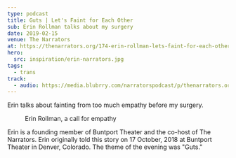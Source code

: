 ```yaml
---
type: podcast
title: Guts | Let's Faint for Each Other
sub: Erin Rollman talks about my surgery
date: 2019-02-15
venue: The Narrators
at: https://thenarrators.org/174-erin-rollman-lets-faint-for-each-other/
hero:
  src: inspiration/erin-narrators.jpg
tags:
  - trans
track:
  - audio: https://media.blubrry.com/narratorspodcast/p/thenarrators.org/wp-content/uploads/174-Narrators-Erin-Rollman.mp3?_=1
---
```


Erin talks about fainting
from too much empathy
before my surgery.

<!-- intro -->

<figure>
  <media-gallery
    :@from-data="track"
  ></media-gallery>
  <figcaption>Erin Rollman, a call for empathy</figcaption>
</figure>

Erin is a founding member of Buntport Theater
and the co-host of The Narrators.
Erin originally told this story on 17 October, 2018
at Buntport Theater in Denver, Colorado.
The theme of the evening was "Guts."

